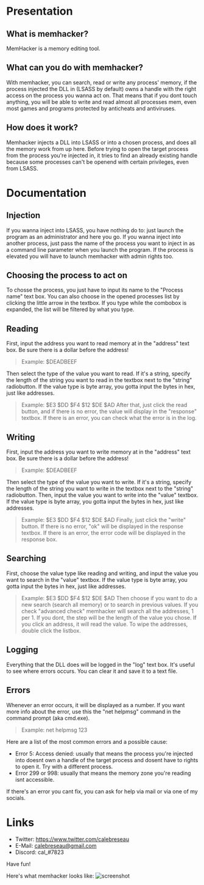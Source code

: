# Presentation
## What is memhacker?

MemHacker is a memory editing tool.

## What can you do with memhacker?

With memhacker, you can search, read or write any process' memory, if the process injected the DLL in (LSASS by default) owns a handle with the right access on the process you wanna act on. That means that if you dont touch anything, you will be able to write and read almost all processes mem, even most games and programs protected by anticheats and antiviruses.

## How does it work?

Memhacker injects a DLL into LSASS or into a chosen process, and does all the memory work from up here.
Before trying to open the target process from the process you're injected in, it tries to find an already existing handle because some processes can't be openend with certain privileges, even from LSASS.

# Documentation

## Injection

If you wanna inject into LSASS, you have nothing do to: just launch the program as an administrator and here you go.
If you wanna inject into another process, just pass the name of the process you want to inject in as a command line parameter when you launch the program. If the process is elevated you will have to launch memhacker with admin rights too.

## Choosing the process to act on

To chosse the process, you just have to input its name to the "Process name" text box. You can also choose in the opened processes list by clicking the little arrow in the textbox. If you type while the combobox is expanded, the list will be filtered by what you type.

## Reading

First, input the address you want to read memory at in the "address" text box. Be sure there is a dollar before the address! 
  > Example: $DEADBEEF
  
Then select the type of the value you want to read. If it's a string, specify the length of the string you want to read in the textbox next to the "string" radiobutton.
If the value type is byte array, you gotta input the bytes in hex, just like addresses.
  > Example: $E3 $DD $F4 $12 $DE $AD
After that, just click the read button, and if there is no error, the value will display in the "response" textbox.
If there is an error, you can check what the error is in the log.

## Writing

First, input the address you want to write memory at in the "address" text box. Be sure there is a dollar before the address! 
  > Example: $DEADBEEF
  
Then select the type of the value you want to write. If it's a string, specify the length of the string you want to write in the textbox next to the "string" radiobutton.
Then, input the value you want to write into the "value" textbox.
If the value type is byte array, you gotta input the bytes in hex, just like addresses.
  > Example: $E3 $DD $F4 $12 $DE $AD
Finally, just click the "write" button. If there is no error, "ok" will be displayed in the response textbox. If there is an error, the error code will be displayed in the response box.

 ## Searching
 
 First, choose the value type like reading and writing, and input the value you want to search in the "value" textbox.
 If the value type is byte array, you gotta input the bytes in hex, just like addresses.
  > Example: $E3 $DD $F4 $12 $DE $AD
 Then choose if you want to do a new search (search all memory) or to search in previous values.
 If you check "advanced check" memhacker will search all the addresses, 1 per 1. If you dont, the step will be the length of the value you chose.
 If you click an address, it will read the value.
 To wipe the addresses, double click the listbox.
 
 ## Logging
 
 Everything that the DLL does will be logged in the "log" text box.
 It's useful to see where errors occurs.
 You can clear it and save it to a text file.
 
 ## Errors

 Whenever an error occurs, it will be displayed as a number.
 If you want more info about the error, use this the "net helpmsg" command in the command prompt (aka cmd.exe).
   > Example: net helpmsg 123
   
 Here are a list of the most common errors and a possible cause:
 * Error 5: Access denied: usually that means the process you're injected into doesnt own a handle of the target process and dosent have to rights to open it. Try with a different process.
 * Error 299 or 998: usually that means the memory zone you're reading isnt accessible.
 
 If there's an error you cant fix, you can ask for help via mail or via one of my socials.
 
 # Links
 
 * Twitter: https://www.twitter.com/calebreseau
 * E-Mail: calebreseau@gmail.com
 * Discord: cal_#7823
 
 
Have fun!

Here's what memhacker looks like:
![screenshot](https://caldevelopment.files.wordpress.com/2018/05/memhacker_0-6.png)
